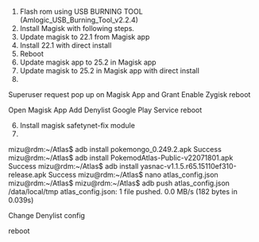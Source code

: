 1. Flash rom using USB BURNING TOOL (Amlogic_USB_Burning_Tool_v2.2.4)
2. Install Magisk with following steps.
3. Update magisk to 22.1 from Magisk app 
4. Install 22.1 with direct install
5. Reboot
4. Update magisk app to 25.2 in Magisk app
5. Update magisk to 25.2 in Magisk app with direct install
6. 
Superuser request pop up on Magisk App and Grant
Enable Zygisk
reboot

Open Magisk App
Add Denylist
Google Play Service
reboot

6. Install magisk safetynet-fix module 
7. 
mizu@rdm:~/Atlas$ adb install pokemongo_0.249.2.apk
Success
mizu@rdm:~/Atlas$ adb install PokemodAtlas-Public-v22071801.apk
Success
mizu@rdm:~/Atlas$ adb install yasnac-v1.1.5.r65.15110ef310-release.apk
Success
mizu@rdm:~/Atlas$ nano atlas_config.json
mizu@rdm:~/Atlas$ mizu@rdm:~/Atlas$ adb push atlas_config.json /data/local/tmp
atlas_config.json: 1 file pushed. 0.0 MB/s (182 bytes in 0.039s)

Change Denylist config

reboot
